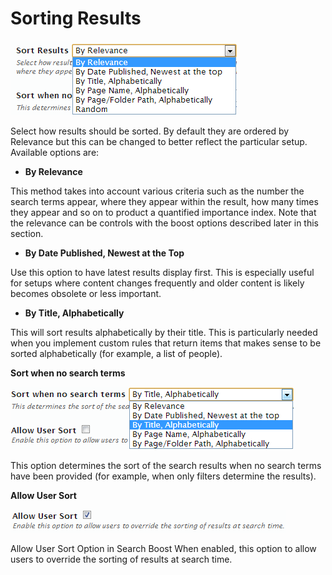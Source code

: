 # Sorting Results

![](/search-boost/searching/assets/Sort_Results_Search_Boost.png)

Select how results should be sorted. By default they are ordered by Relevance but this can be changed to better reflect the particular setup. Available options are:

  * **By Relevance**
  
This method takes into account various criteria such as the number the search terms appear, where they appear within the result, how many times they appear and so on to product a quantified importance index. Note that the relevance can be controls with the boost options described later in this section.

  * **By Date Published, Newest at the Top**
 
Use this option to have latest results display first. This is especially useful for setups where content changes frequently and older content is likely becomes obsolete or less important.

  * **By Title, Alphabetically**

This will sort results alphabetically by their title. This is particularly needed when you implement custom rules that return items that makes sense to be sorted alphabetically (for example, a list of people).

**Sort when no search terms**

![](/search-boost/searching/assets/Sort_When_No_Search_Term.png)

This option determines the sort of the search results when no search terms have been provided (for example, when only filters determine the results).

**Allow User Sort**

![](/search-boost/searching/assets/Allow_User_Sort_Search_Boost.png)

Allow User Sort Option in Search Boost
When enabled, this option to allow users to override the sorting of results at search time.